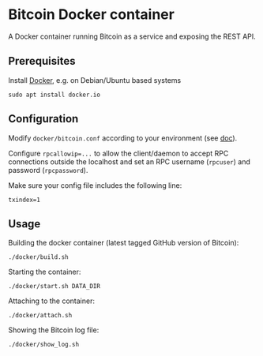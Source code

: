 # Bitcoin Docker container

A Docker container running Bitcoin as a service and exposing the REST API.

## Prerequisites

Install [Docker][docker], e.g. on Debian/Ubuntu based systems

    sudo apt install docker.io

## Configuration

Modify `docker/bitcoin.conf` according to your environment
(see [doc][bitcoin-conf]).

Configure `rpcallowip=...` to allow the client/daemon to accept
RPC connections outside the localhost and set an RPC username (`rpcuser`)
and password (`rpcpassword`).

Make sure your config file includes the following line:

    txindex=1

## Usage

Building the docker container (latest tagged GitHub version of Bitcoin):

    ./docker/build.sh

Starting the container:

    ./docker/start.sh DATA_DIR

Attaching to the container:

    ./docker/attach.sh

Showing the Bitcoin log file:

    ./docker/show_log.sh


[docker]: https://www.docker.com/
[bitcoin-conf]: https://en.bitcoin.it/wiki/Running_Bitcoin#Bitcoin.conf_Configuration_File
